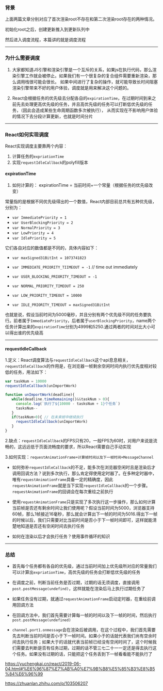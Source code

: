 ### 背景

上面两篇文章分别对应了首次渲染root不存在和第二次渲染root存在的两种情况。

初始化root之后，创建更新推入到更新队列中

然后进入调度流程，本篇讲的就是调度流程

---

### 为什么需要调度

1. 大家都知道JS引擎和渲染引擎是一个互斥的关系，如果js在执行代码，那么渲染引擎工作就会被停止。如果我们有一个很复杂的复合组件需要重新渲染，那么调用栈很可能会很长。
如果中间进行了复杂的操作，就可能导致长时间阻塞渲染引擎带来不好的用户体验，调度就是用来解决这个问题的。


2. React会根据任务的优先级去分配各自的`expirationTime`，在过期时间到来之前先去处理更高优先级的任务，并且高优先级的任务可以打断低优先级的任务，（因此会造成某些生命周期函数多次被执行），
从而实现在不影响用户体验的情况下去分段计算更新，也就是时间分片

---

### React如何实现调度
React实现调度主要靠两个内容：
1. 计算任务的`expriationTime`
2. 实现`requestIdleCallback`的polyfill版本

#### expirationTime
1. 如何计算的：
expirationTime = 当前时间+一个常量（根据任务的优先级改变）

常量指的是根据不同优先级得出的一个数值，React内部目前总共有五种优先级，分别为：
+ `var ImmediatePriority = 1`
+ `var UserBlockingPriority = 2`
+ `var NormalPriority = 3`
+ `var LowPriority = 4`
+ `var IdlePriority = 5`

它们各自对应的数值都是不同的，具体内容如下：
+ `var maxSigned31BitInt = 1073741823`

+ `var IMMEDIATE_PRIORITY_TIIMEOUT = -1` // time out immediately
+ `var USER_BLOCKING_PRIORITY_TIMEOUT = -1` 
+ `var NORMAL_PRIORITY_TIMEOUT = 250`
+ `var LOW_PRIORITY_TIMEOUT = 10000`
+ `var IDLE_PRIORITY_TIMEOUT = maxSigned31BitInt`

也就是说，假设当前时间为5000毫秒，并且分别有两个优先级不同的任务要执行。前者属于`ImmediatePriority`，后者属于`userBlockingPriority`，name两个任务计算出来的`expirationTime`分别为4999和5250.通过两者的时间对比大小可以得出谁的优先级高

---

#### requestIdleCallback
1.定义：React调度算法与`requestIdleCallback`这个api息息相关，`requestIdleCallback`的作用是，在浏览器一帧剩余空闲时间内执行优先度相对较低的任务，用法如下：

```javascript
var taskNum = 10000
requestIdleCallback(unImportWork)

function unImportWork(deadline){
   while(deadline.timeRemaining()&&taskNum > 0){
     console.log(`执行了${10000 - tasksNum + 1}个任务`)
     tasksNum--
   } 
   if(taskNum>0){ // 在未来帧中继续执行
     requestIdleCallback(unImportWork)   
   }
}
```

2.缺点：`requestIdleCallback`的FPS只有20，一般FPS为60时，对用户来说是流畅的，这远远低于页面流畅度的要求，所以React需要自己手动实现

3.如何实现：`requestAnimationFrame+计算帧时间以及下一帧时间+MessageChannel`

+ 如何弥补`requestIdleCallback`的不足，能多次在浏览器空闲时且是渲染后才调用回调方法？说到多次执行，那么肯定得使用定时器了。在多种定时器中，唯有`requestAnimationFrame`具备一定的精确度，因此`requestAnimationFrame`就是当下实现`requestIdleCallback`的一个步骤。`requestAnimationFrame`的回调会在每次重绘之前执行

+ 使用`requestAnimationFrame`只是实现了多次执行这一步操作，那么如何计算当前帧是否还有剩余时间让我们使用呢？假设当前时间为5000，浏览器支持60帧，那么1帧接近16毫秒，那么就会计算出下一帧的时间为5016.得出下一帧的时候以后，我们只需要对比当前时间是否小于下一帧时间即可，这样就能清楚地知道是否还有空闲时间去执行任务

+ 如何在渲染以后才会执行任务？使用事件循环的知识

---

### 总结
+ 首先每个任务都有各自的优先级，通过当前时间加上优先级所对应的常量我们可以计算出`expriationTime`，高优先级的任务会打断低优先级的任务

+ 在调度之前，判断当前任务是否过期，过期的话无须调度，直接调用`post.postMessage(undefind)`，这样就能在渲染后马上执行过期任务了

+ 如果任务没有过期，就通过`requestAnimationFrame`启动定时器，在重绘前调用回调方法

+ 在回调方法中，我们首先需要计算每一帧的时间以及下一帧的时间，然后执行`post.postMessage(undefined)`

+ `channel.port1.onmessage`会在渲染后被调用，在这个过程中，我们首先需要先去判断当前时间是否小于下一帧时间。如果小于的话就代表我们尚有空余时间去执行任务；如果大于的话就代表当前帧已经没有空闲时间了，这个时候我们需要去判断是否有任务过期，过期的话不管三七二十一一定还是得去执行这个任务。如果没有过期的话，只能把这个任务丢到下一帧看看能不能执行了








































https://yuchengkai.cn/react/2019-06-04.html#%E6%96%87%E7%AB%A0%E7%9B%B8%E5%85%B3%E8%B5%84%E6%96%99

https://zhuanlan.zhihu.com/p/103506207



